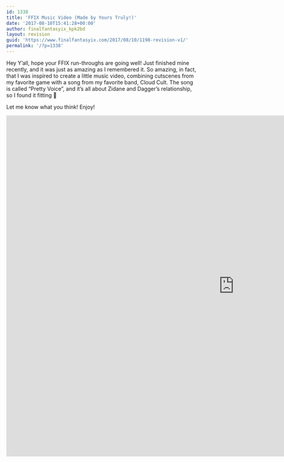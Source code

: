 ```yaml
---
id: 1338
title: 'FFIX Music Video (Made by Yours Truly!)'
date: '2017-08-10T15:41:28+00:00'
author: finalfantasyix_kpk2bd
layout: revision
guid: 'https://www.finalfantasyix.com/2017/08/10/1198-revision-v1/'
permalink: '/?p=1338'
---
```


Hey Y’all, hope your FFIX run-throughs are going well! Just finished mine recently, and it was just as amazing as I remembered it. So amazing, in fact, that I was inspired to create a little music video, combining cutscenes from my favorite game with a song from my favorite band, Cloud Cult. The song is called “Pretty Voice”, and it’s all about Zidane and Dagger’s relationship, so I found it fitting 🙂

Let me know what you think! Enjoy!

<iframe allow="accelerometer; autoplay; clipboard-write; encrypted-media; gyroscope; picture-in-picture; web-share" allowfullscreen="" frameborder="0" height="900" loading="lazy" src="https://www.youtube.com/embed/cyGUKowsfRY?feature=oembed" title="Final Fantasy IX x Cloud Cult - Pretty Voice" width="1200"></iframe>